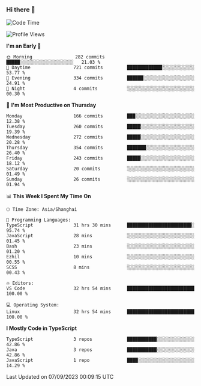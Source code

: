 ### Hi there 👋

<!--
**waynelwz/waynelwz** is a ✨ _special_ ✨ repository because its `README.md` (this file) appears on your GitHub profile.

Here are some ideas to get you started:

- 🔭 I’m currently working on ...
- 🌱 I’m currently learning ...
- 👯 I’m looking to collaborate on ...
- 🤔 I’m looking for help with ...
- 💬 Ask me about ...
- 📫 How to reach me: ...
- 😄 Pronouns: ...
- ⚡ Fun fact: ...
-->

<!--START_SECTION:waka-->
![Code Time](http://img.shields.io/badge/Code%20Time-1%2C874%20hrs%2052%20mins-blue)

![Profile Views](http://img.shields.io/badge/Profile%20Views-0-blue)

**I'm an Early 🐤** 

```text
🌞 Morning                282 commits         █████░░░░░░░░░░░░░░░░░░░░   21.03 % 
🌆 Daytime                721 commits         █████████████░░░░░░░░░░░░   53.77 % 
🌃 Evening                334 commits         ██████░░░░░░░░░░░░░░░░░░░   24.91 % 
🌙 Night                  4 commits           ░░░░░░░░░░░░░░░░░░░░░░░░░   00.30 % 
```
📅 **I'm Most Productive on Thursday** 

```text
Monday                   166 commits         ███░░░░░░░░░░░░░░░░░░░░░░   12.38 % 
Tuesday                  260 commits         █████░░░░░░░░░░░░░░░░░░░░   19.39 % 
Wednesday                272 commits         █████░░░░░░░░░░░░░░░░░░░░   20.28 % 
Thursday                 354 commits         ███████░░░░░░░░░░░░░░░░░░   26.40 % 
Friday                   243 commits         █████░░░░░░░░░░░░░░░░░░░░   18.12 % 
Saturday                 20 commits          ░░░░░░░░░░░░░░░░░░░░░░░░░   01.49 % 
Sunday                   26 commits          ░░░░░░░░░░░░░░░░░░░░░░░░░   01.94 % 
```


📊 **This Week I Spent My Time On** 

```text
🕑︎ Time Zone: Asia/Shanghai

💬 Programming Languages: 
TypeScript               31 hrs 30 mins      ████████████████████████░   95.74 % 
JavaScript               28 mins             ░░░░░░░░░░░░░░░░░░░░░░░░░   01.45 % 
Bash                     23 mins             ░░░░░░░░░░░░░░░░░░░░░░░░░   01.20 % 
Ezhil                    10 mins             ░░░░░░░░░░░░░░░░░░░░░░░░░   00.55 % 
SCSS                     8 mins              ░░░░░░░░░░░░░░░░░░░░░░░░░   00.43 % 

🔥 Editors: 
VS Code                  32 hrs 54 mins      █████████████████████████   100.00 % 

💻 Operating System: 
Linux                    32 hrs 54 mins      █████████████████████████   100.00 % 
```

**I Mostly Code in TypeScript** 

```text
TypeScript               3 repos             ███████████░░░░░░░░░░░░░░   42.86 % 
Java                     3 repos             ███████████░░░░░░░░░░░░░░   42.86 % 
JavaScript               1 repo              ████░░░░░░░░░░░░░░░░░░░░░   14.29 % 
```




 Last Updated on 07/09/2023 00:09:15 UTC
<!--END_SECTION:waka-->
